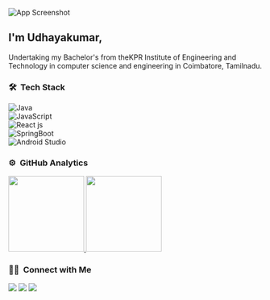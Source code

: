 
![App Screenshot](https://i.imgur.com/Fihbexl.gif)
## I'm Udhayakumar,


Undertaking my Bachelor&#39;s from theKPR Institute of Engineering and Technology in computer science and engineering in Coimbatore, Tamilnadu.

### 🛠 &nbsp;Tech Stack

![Java](https://img.shields.io/badge/-Java-05122A?style=flat&logo=Java&logoColor=FFA518)&nbsp;\
![JavaScript](https://img.shields.io/badge/-JavaScript-05122A?style=flat&logo=javascript)&nbsp;\
![React js](https://img.shields.io/badge/-React%20js-05122A?style=flat&logo=react)&nbsp;\
![SpringBoot](https://img.shields.io/badge/-Spring%2Boot-05122A?style=flat&logo=spring-boot&logoColor=007ACC)&nbsp;\
![Android Studio](https://img.shields.io/badge/-Android%20Studio-05122A?style=flat&logo=android-studio&logoColor=007ACC)&nbsp;


### ⚙️ &nbsp;GitHub Analytics

<p align="left">
<a href="https://github.com/devudhayakumar">
  <img height="150em" src="https://github-readme-stats-eight-theta.vercel.app/api?username=devudhayakumar&show_icons=true&theme=algolia&include_all_commits=true&count_private=true"/>
  <img height="150em" src="https://github-readme-stats-eight-theta.vercel.app/api/top-langs/?username=devudhayakumar&layout=compact&langs_count=8&theme=algolia"/>
</a>
</p>

### 🤝🏻 &nbsp;Connect with Me

<p align="left">
<a href="https://t.me/udhayakumart"><img src="https://img.shields.io/badge/-dev_udhayakumar-0077B5?style=flat&logo=Telegram&logoColor=white"/></a>
<a href="mailto:dev.udhayakumar@gmail.com"><img src="https://img.shields.io/badge/-dev.udhayakumar-D14836?style=flat&logo=Gmail&logoColor=white"/></a>
<a href="https://twitter.com/Udhayakumar__T"><img src="https://img.shields.io/badge/-@dev_udhayakumar-1877F2?style=flat&logo=twitter&logoColor=white"/></a>
</p>
